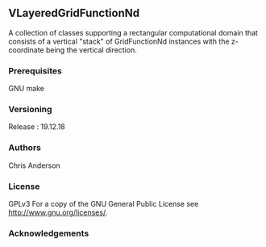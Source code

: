 ## VLayeredGridFunctionNd

A collection of classes supporting a rectangular computational domain that consists of a vertical "stack" of GridFunctionNd instances with the z-coordinate being the vertical direction.


### Prerequisites

GNU make

### Versioning

Release : 19.12.18

### Authors

Chris Anderson

### License

GPLv3  For a copy of the GNU General Public License see <http://www.gnu.org/licenses/>.

### Acknowledgements


















